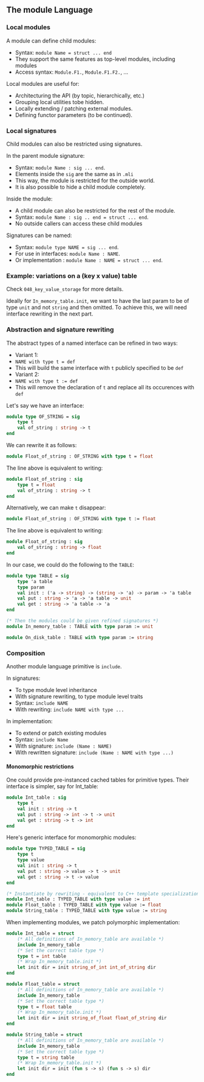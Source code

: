 ## The module Language

### Local modules

A module can define child modules:

* Syntax: `module Name = struct ... end`
* They support the same features as top-level modules, including modules
* Access syntax: `Module.F1.`, `Module.F1.F2.`, ...

Local modules are useful for:

* Architecturing the API (by topic, hierarchically, etc.)
* Grouping local utilities tobe hidden.
* Locally extending / patching external modules.
* Defining functor parameters (to be continued).

### Local signatures

Child modules can also be restricted using signatures.

In the parent module signature:

* Syntax: `module Name : sig ... end`.
* Elements inside the `sig` are the same as in `.mli`
* This way, the module is restricted for the outside world.
* It is also possible to hide a child module completely.

Inside the module:

* A child module can also be restricted for the rest of the module.
* Syntax: `module Name : sig .. end = struct ... end`.
* No outside callers can access these child modules

Signatures can be named:

* Syntax: `module type NAME = sig ... end`.
* For use in interfaces: `module Name : NAME`.
* Or implementation : `module Name : NAME = struct ... end`.

### Example: variations on a (key x value) table

Check `048_key_value_storage` for more details.

Ideally for `In_memory_table.init`, we want to have the last param to be of type `unit` and not `string` and then omitted. To achieve this, we will need interface rewriting in the next part.

### Abstraction and signature rewriting

The abstract types of a named interface can be refined in two ways:

* Variant 1:
 * `NAME with type t = def`
 * This will build the same interface with `t` publicly specified to be `def`
* Variant 2:
 * `NAME with type t := def`
 * This will remove the declaration of `t` and replace all its occurences with `def`

Let's say we have an interface:

```ocaml
module type OF_STRING = sig
    type t
    val of_string : string -> t
end
```

We can rewrite it as follows:

```ocaml
module Float_of_string : OF_STRING with type t = float
```

The line above is equivalent to writing:

```ocaml
module Float_of_string : sig
    type t = float
    val of_string : string -> t
end
```

Alternatively, we can make `t` disappear:

```ocaml
module Float_of_string : OF_STRING with type t := float
```

The line above is equivalent to writing:

```ocaml
module Float_of_string : sig
    val of_string : string -> float
end
```

In our case, we could do the following to the `TABLE`:

```ocaml
module type TABLE = sig
    type 'a table
    type param
    val init : ('a -> string) -> (string -> 'a) -> param -> 'a table
    val put : string -> 'a -> 'a table -> unit
    val get : string -> 'a table -> 'a
end

(* Then the modules could be given refined signatures *)
module In_memory_table : TABLE with type param := unit

module On_disk_table : TABLE with type param := string
```

### Composition

Another module language primitive is `include`.

In signatures:

* To type module level inheritance
* With signature rewriting, to type module level traits
* Syntax: `include NAME`
* With rewriting: `include NAME with type ...`

In implementation:

* To extend or patch existing modules
* Syntax: `include Name`
* With signature: `include (Name : NAME)`
* With rewritten signature: `include (Name : NAME with type ...)`

#### Monomorphic restrictions

One could provide pre-instanced cached tables for primitive types. Their interface is simpler, say for Int_table:

```ocaml
module Int_table : sig
    type t
    val init : string -> t
    val put : string -> int -> t -> unit
    val get : string -> t -> int
end
```

Here's generic interface for monomorphic modules:

```ocaml
module type TYPED_TABLE = sig
    type t
    type value
    val init : string -> t
    val put : string -> value -> t -> unit
    val get : string -> t -> value
end

(* Instantiate by rewriting - equivalent to C++ template specialization *)
module Int_table : TYPED_TABLE with type value := int
module Float_table : TYPED_TABLE with type value := float
module String_table : TYPED_TABLE with type value := string
```

When implementing modules, we patch polymorphic implementation:

```ocaml
module Int_table = struct
    (* All definitions of In_memory_table are available *)
    include In_memory_table
    (* Set the correct table type *)
    type t = int table
    (* Wrap In_memory_table.init *)
    let init dir = init string_of_int int_of_string dir
end

module Float_table = struct
    (* All definitions of In_memory_table are available *)
    include In_memory_table
    (* Set the correct table type *)
    type t = float table
    (* Wrap In_memory_table.init *)
    let init dir = init string_of_float float_of_string dir
end

module String_table = struct
    (* All definitions of In_memory_table are available *)
    include In_memory_table
    (* Set the correct table type *)
    type t = string table
    (* Wrap In_memory_table.init *)
    let init dir = init (fun s -> s) (fun s -> s) dir
end
```


